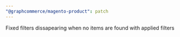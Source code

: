 ```yaml
---
"@graphcommerce/magento-product": patch
---
```


Fixed filters dissapearing when no items are found with applied filters
